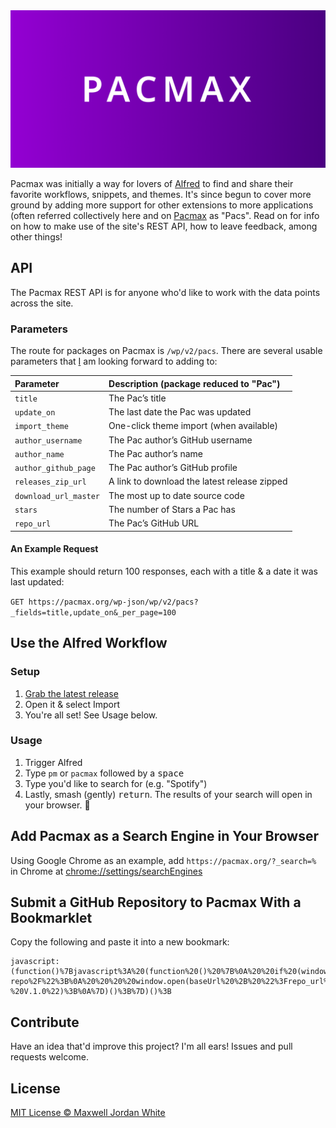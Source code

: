 <img src="pacmax-github-banner.png"/>

Pacmax was initially a way for lovers of [Alfred](https://alfredapp.com) to find and share their favorite workflows, snippets, and themes. It's since begun to cover more ground by adding more support for other extensions to more applications (often referred collectively here and on [Pacmax](https://pacmax.org/) as "Pacs". Read on for info on how to make use of the site's REST API, how to leave feedback, among other things!

## API

The Pacmax REST API is for anyone who'd like to work with the data points across the site.

### Parameters

The route for packages on Pacmax is `/wp/v2/pacs`. There are several usable parameters that [I](https://github.com/gitatmax/) am looking forward to adding to:

| Parameter           	| Description (package reduced to "Pac")   |
|:--------------------|:----------------------------------------------|
| `title`                    | The Pac’s title                                             |
| `update_on`          | The last date the Pac was updated            |
| `import_theme`    | One-click theme import (when available)  |
| `author_username`    | The Pac author’s GitHub username       |
| `author_name`      | The Pac author’s name                                |
| `author_github_page` | The Pac author’s GitHub profile           |
| `releases_zip_url`   | A link to download the latest release zipped |
| `download_url_master`| The most up to date source code |
| `stars`              | The number of Stars a Pac has |
| `repo_url`           | The Pac’s GitHub URL |

#### An Example Request

This example should return 100 responses, each with a title & a date it was last  updated:

`GET https://pacmax.org/wp-json/wp/v2/pacs?_fields=title,update_on&_per_page=100`

## Use the Alfred Workflow

### Setup

1. [Grab the latest release](https://github.com/maxwelljordanwhite/search-pacmax/releases)
2. Open it & select Import
3. You're all set! See Usage below.

### Usage

1. Trigger Alfred
2. Type `pm` or `pacmax` followed by a <kbd>space</kbd>
3. Type you'd like to search for (e.g. "Spotify")
4.  Lastly, smash (gently) <kbd>return</kbd>. The results of your search will open in your browser. 🙌

## Add Pacmax as a Search Engine in Your Browser

Using Google Chrome as an example, add `https://pacmax.org/?_search=%` in Chrome at [chrome://settings/searchEngines](chrome://settings/searchEngines)

## Submit a GitHub Repository to Pacmax With a Bookmarklet
Copy the following and paste it into a new bookmark:

```
javascript:(function()%7Bjavascript%3A%20(function%20()%20%7B%0A%20%20if%20(window.location.hostname%20%3D%3D%20%22github.com%22)%20%7B%0A%20%20%20%20var%20url%20%3D%20document.URL%3B%0A%20%20%20%20var%20baseUrl%20%3D%20%22https%3A%2F%2Fpacmax.org%2Fsubmit-repo%2F%22%3B%0A%20%20%20%20window.open(baseUrl%20%2B%20%22%3Frepo_url%3D%22%20%2B%20document.URL%2C%20%22_blank%22)%3B%0A%20%20%7D%20else%20if%20(window.location.hostname%20%3D%3D%20%22pacmax.org%22)%20%7B%0A%20%20%7D%20else%20%7B%0A%20%20%20%20alert(%22Sorry%2C%20this%20only%20works%20with%20GitHub%20repositories%22)%3B%0A%20%20%7D%0A%20%20console.log(%22Pacmax%20Bookmarket%20-%20V.1.0%22)%3B%0A%7D)()%3B%7D)()%3B
```

## Contribute

Have an idea that'd improve this project? I'm all ears! Issues and pull requests welcome.

## License

[MIT License © Maxwell Jordan White](LICENSE.md)
